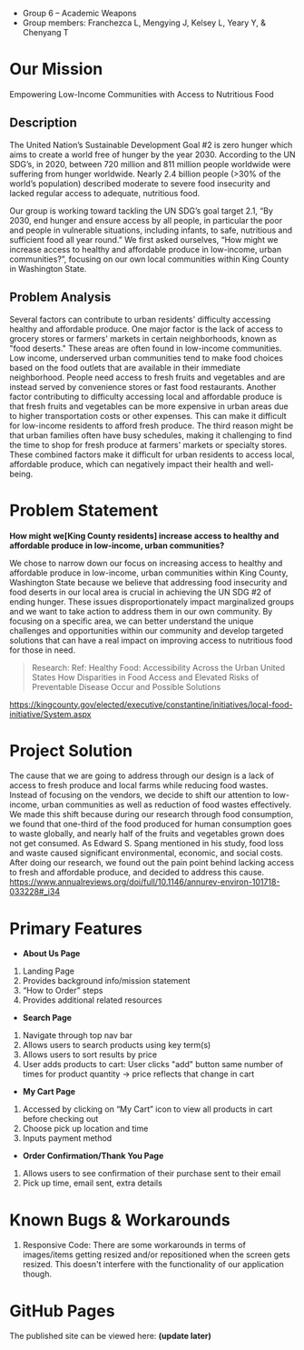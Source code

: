 
- Group 6 – Academic Weapons
- Group members: Franchezca L, Mengying J, Kelsey L, Yeary Y, & Chenyang T



# Our Mission

Empowering Low-Income Communities with Access to Nutritious Food

## Description
The United Nation’s Sustainable Development Goal #2 is zero hunger which aims to create a world free of hunger by the year 2030. According to the UN SDG’s, in 2020, between 720 million and 811 million people worldwide were suffering from hunger worldwide. Nearly 2.4 billion people (>30% of the world’s population) described moderate to severe food insecurity and lacked regular access to adequate, nutritious food.

Our group is working toward tackling the UN SDG’s goal target 2.1, “By 2030, end hunger and ensure access by all people, in particular the poor and people in vulnerable situations, including infants, to safe, nutritious and sufficient food all year round.” We first asked ourselves, “How might we increase access to healthy and affordable produce in low-income, urban communities?”, focusing on our own local communities within King County in Washington State.

## Problem Analysis
Several factors can contribute to urban residents' difficulty accessing healthy and affordable produce. One major factor is the lack of access to grocery stores or farmers' markets in certain neighborhoods, known as "food deserts." These areas are often found in low-income communities. Low income, underserved urban communities tend to make food choices based on the food outlets that are available in their immediate neighborhood. People need access to fresh fruits and vegetables and are instead served by convenience stores or fast food restaurants. Another factor contributing to difficulty accessing local and affordable produce is that fresh fruits and vegetables can be more expensive in urban areas due to higher transportation costs or other expenses. This can make it difficult for low-income residents to afford fresh produce. The third reason might be that urban families often have busy schedules, making it challenging to find the time to shop for fresh produce at farmers' markets or specialty stores. These combined factors make it difficult for urban residents to access local, affordable produce, which can negatively impact their health and well-being.


# Problem Statement

**How might we[King County residents] increase access to healthy and affordable produce in low-income, urban communities?**

We chose to narrow down our focus on increasing access to healthy and affordable produce in low-income, urban communities within King County, Washington State because we believe that addressing food insecurity and food deserts in our local area is crucial in achieving the UN SDG #2 of ending hunger. These issues disproportionately impact marginalized groups and we want to take action to address them in our own community. By focusing on a specific area, we can better understand the unique challenges and opportunities within our community and develop targeted solutions that can have a real impact on improving access to nutritious food for those in need.



>Research:
Ref: Healthy Food: Accessibility Across the Urban United States How Disparities in Food Access and Elevated Risks of Preventable Disease Occur and Possible Solutions

https://kingcounty.gov/elected/executive/constantine/initiatives/local-food-initiative/System.aspx


# Project Solution

The cause that we are going to address through our design is a lack of access to fresh produce and local farms while reducing food wastes. Instead of focusing on the vendors, we decide to shift our attention to low-income, urban communities as well as reduction of food wastes effectively. We made this shift because during our research through food consumption, we found that one-third of the food produced for human consumption goes to waste globally, and nearly half of the fruits and vegetables grown does not get consumed. As Edward S. Spang mentioned in his study, food loss and waste caused significant environmental, economic, and social costs. After doing our research, we found out the pain point behind lacking access to fresh and affordable produce, and decided to address this cause.
https://www.annualreviews.org/doi/full/10.1146/annurev-environ-101718-033228#_i34


# Primary Features

-  **About Us Page**
1. Landing Page
2. Provides background info/mission statement
3. “How to Order” steps
4. Provides additional related resources

- **Search Page**
1. Navigate through top nav bar
2. Allows users to search products using key term(s)
3. Allows users to sort results by price
4. User adds products to cart: User  clicks "add" button same number of times for product quantity → price reflects that change in cart

- **My Cart Page**
1. Accessed by clicking on “My Cart” icon to view all products in cart before checking out
2. Choose pick up location and time
3. Inputs payment method

- **Order Confirmation/Thank You Page**
1. Allows users to see confirmation of their purchase sent to their email
2. Pick up time, email sent, extra details

# Known Bugs & Workarounds
1. Responsive Code: There are some workarounds in terms of images/items getting resized and/or 
repositioned when the screen gets resized. This doesn't interfere with the functionality of our 
application though. 

# GitHub Pages
The published site can be viewed here: **(update later)**
